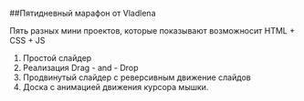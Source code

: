 ##Пятидневный марафон от Vladlena

Пять разных мини проектов, которые показывают возможносит HTML + CSS + JS

1. Простой слайдер
2. Реализация Drag - and - Drop
3. Продвинутый слайдер с реверсивным движение слайдов
4. Доска с анимацией движения курсора мышки.
